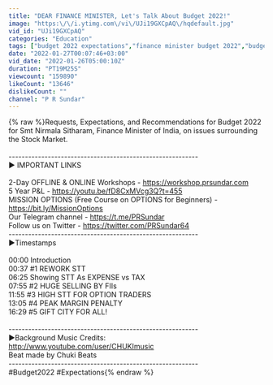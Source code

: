 ```yaml
---
title: "DEAR FINANCE MINISTER, Let's Talk About Budget 2022!"
image: "https:\/\/i.ytimg.com\/vi\/UJi19GXCpAQ\/hqdefault.jpg"
vid_id: "UJi19GXCpAQ"
categories: "Education"
tags: ["budget 2022 expectations","finance minister budget 2022","budget 2022 recommendations"]
date: "2022-01-27T00:07:46+03:00"
vid_date: "2022-01-26T05:00:10Z"
duration: "PT19M25S"
viewcount: "159890"
likeCount: "13646"
dislikeCount: ""
channel: "P R Sundar"
---
```

{% raw %}Requests, Expectations, and Recommendations for Budget 2022 for Smt Nirmala Sitharam, Finance Minister of India, on issues surrounding the Stock Market. <br /><br />----------------------------------------------------------<br />► IMPORTANT LINKS<br /><br />2-Day OFFLINE &amp; ONLINE Workshops - <a rel="nofollow" target="blank" href="https://workshop.prsundar.com">https://workshop.prsundar.com</a><br />5 Year P&amp;L - <a rel="nofollow" target="blank" href="https://youtu.be/fD8CxMVcg3Q?t=455">https://youtu.be/fD8CxMVcg3Q?t=455</a><br />MISSION OPTIONS (Free Course on OPTIONS for Beginners) - <a rel="nofollow" target="blank" href="https://bit.ly/MissionOptions">https://bit.ly/MissionOptions</a><br />Our Telegram channel - <a rel="nofollow" target="blank" href="https://t.me/PRSundar">https://t.me/PRSundar</a><br />Follow us on Twitter - <a rel="nofollow" target="blank" href="https://twitter.com/PRSundar64">https://twitter.com/PRSundar64</a><br />----------------------------------------------------------<br />►Timestamps<br /><br />00:00 Introduction<br />00:37 #1 REWORK STT<br />06:25 Showing STT As EXPENSE vs TAX<br />07:55 #2 HUGE SELLING BY FIIs<br />11:55 #3 HIGH STT FOR OPTION TRADERS<br />13:05 #4 PEAK MARGIN PENALTY<br />16:29 #5 GIFT CITY FOR ALL!<br /><br />----------------------------------------------------------<br />►Background Music Credits:<br /><a rel="nofollow" target="blank" href="http://www.youtube.com/user/CHUKImusic">http://www.youtube.com/user/CHUKImusic</a><br />Beat made by Chuki Beats<br />----------------------------------------------------------<br />#Budget2022 #Expectations{% endraw %}
